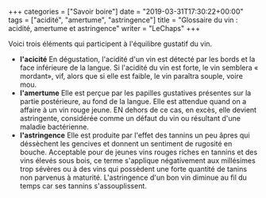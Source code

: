 +++
categories = ["Savoir boire"]
date = "2019-03-31T17:30:22+00:00"
tags = ["acidité", "amertume", "astringence"] 
title = "Glossaire du vin : acidité, amertume et astringence"
writer = "LeChaps"
+++

Voici trois éléments qui participent à l'équilibre gustatif du vin.  

* **l'acicité**
En dégustation, l'acidité d'un vin est détecté par les bords et la face inférieure de la langue. Si l'acidité du vin est forte, le vin semblera « mordant», vif, alors que si elle est faible, le vin paraîtra souple, voire mou.
* **l'amertume**
Elle est perçue par les papilles gustatives présentes sur la partie postérieure, au fond de la langue. Elle est attendue quand on a affaire à un vin rouge jeune. EN dehors de ce cas, en excès, elle devient astringente, considérée comme un défaut du vin ou résultant d'une maladie bactérienne.
* **l'astringence**
Elle est produite par l'effet des tannins un peu âpres qui déssèchent les gencives et donnent un sentiment de rugosité en bouche. Acceptable pour de jeunes vins rouges riches en tannins et des vins élevés sous bois, ce terme s'applique négativement aux millésimes trop sévères ou à des vins qui possèdent une forte quantité de tanins non parvenus à maturité. L'astringence d'un bon vin diminue au fil du temps car ses tannins s'assouplissent.